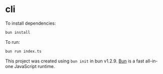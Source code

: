 # cli

To install dependencies:

```bash
bun install
```

To run:

```bash
bun run index.ts
```

This project was created using `bun init` in bun v1.2.9. [Bun](https://bun.sh) is a fast all-in-one JavaScript runtime.
